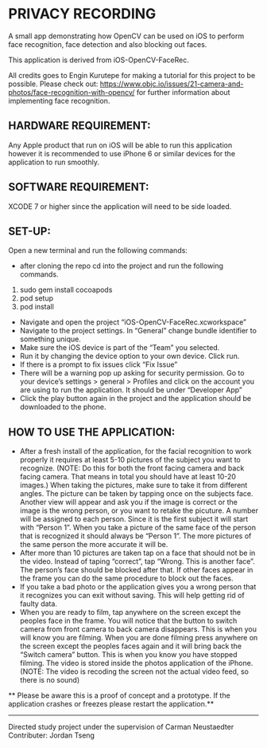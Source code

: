 # PRIVACY RECORDING

A small app demonstrating how OpenCV can be used on iOS to perform face recognition, face detection and also blocking out faces.

This application is derived from iOS-OpenCV-FaceRec.

All credits goes to Engin Kurutepe for making a tutorial for this project to be possible. Please check out: https://www.objc.io/issues/21-camera-and-photos/face-recognition-with-opencv/ for further information about implementing face recognition. 

## HARDWARE REQUIREMENT:
Any Apple product that run on iOS will be able to run this application however it is recommended to use iPhone 6 or similar devices for the application to run smoothly.

## SOFTWARE REQUIREMENT:
XCODE 7 or higher since the application will need to be side loaded.  

## SET-UP:
Open a new terminal and run the following commands:
* after cloning the repo cd into the project and run the following commands. <br />
1) sudo gem install cocoapods <br />
2) pod setup <br />
3) pod install <br />
* Navigate and open the project “iOS-OpenCV-FaceRec.xcworkspace”
* Navigate to the project settings. In “General” change bundle identifier to something unique.
* Make sure the iOS device is part of the “Team” you selected.
* Run it by changing the device option to your own device. Click run.
* If there is a prompt to fix issues click “Fix Issue”
* There will be a warning pop up asking for security permission. Go to your device’s settings  > general > Profiles and click on the account you are using to run the application. It should be under “Developer App”
* Click the play button again in the project and the application should be downloaded to the phone.

## HOW TO USE THE APPLICATION:
* After a fresh install of the application, for the facial recognition to work properly it requires at least 5-10 pictures of the subject you want to recognize. (NOTE: Do this for both the front facing camera and back facing camera. That means in total you should have at least 10-20 images.) When taking the pictures, make sure to take it from different angles. The picture can be taken by tapping once on the subjects face. Another view will appear and ask you if the image is correct or the image is the wrong person, or you want to retake the picuture. A number will be assigned to each person. Since it is the first subject it will start with “Person 1”. When you take a picture of the same face of the person that is recognized it should always be “Person 1”.  The more pictures of the same person the more accurate it will be. 
* After more than 10 pictures are taken tap on a face that should not be in the video. Instead of taping “correct”, tap “Wrong. This is another face”. The person’s face should be blocked after that. If other faces appear in the frame you can do the same procedure to block out the faces.
* If you take a bad photo or the application gives you a wrong person that it recognizes you can exit without saving. This will help getting rid of faulty data.
* When you are ready to film, tap anywhere on the screen except the peoples face in the frame. You will notice that the button to switch camera from front camera to back camera disappears. This is when you will know you are filming. When you are done filming press anywhere on the screen except the peoples faces again and it will bring back the “Switch camera” button. This is when you know you have stopped filming. The video is stored inside the photos application of the iPhone. (NOTE: The video is recoding the screen not the actual video feed, so there is no sound)

** Please be aware this is a proof of concept and a prototype. If the application crashes or freezes please restart the application.**
___

Directed study project under the supervision of Carman Neustaedter <br />
Contributer: Jordan Tseng

